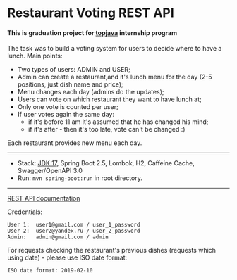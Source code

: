 Restaurant Voting REST API
===============================

#### This is graduation project for [topjava](https://topjava.ru/) internship program
The task was to build a voting system for users to decide where to have a lunch. Main points:

- Two types of users: ADMIN and USER;
- Admin can create a restaurant,and it's lunch menu for the day (2-5 positions, just dish name and price);
- Menu changes each day (admins do the updates);
- Users can vote on which restaurant they want to have lunch at;
- Only one vote is counted per user;
- If user votes again the same day:
  - if it's before 11 am it's assumed that he has changed his mind;
  - if it's after - then it's too late, vote can't be changed :)

Each restaurant provides new menu each day.

-------------------------------------------------------------
- Stack: [JDK 17](http://jdk.java.net/17/), Spring Boot 2.5, Lombok, H2, Caffeine Cache, Swagger/OpenAPI 3.0 
- Run: `mvn spring-boot:run` in root directory.
-----------------------------------------------------
[REST API documentation](http://localhost:8080/swagger-ui.html)  

Credentials:
```
User 1:  user1@gmail.com / user_1_password
User 2:  user2@yandex.ru / user_2_password
Admin:   admin@gmail.com / admin
```

For requests checking the restaurant's previous dishes (requests which using date) - please use ISO date format:
```
ISO date format: 2019-02-10
```
